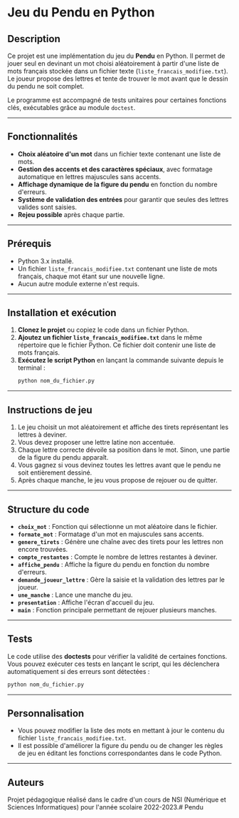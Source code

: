 # Jeu du Pendu en Python

## Description
Ce projet est une implémentation du jeu du **Pendu** en Python. Il permet de jouer seul en devinant un mot choisi aléatoirement à partir d'une liste de mots français stockée dans un fichier texte (`liste_francais_modifiee.txt`). Le joueur propose des lettres et tente de trouver le mot avant que le dessin du pendu ne soit complet.

Le programme est accompagné de tests unitaires pour certaines fonctions clés, exécutables grâce au module `doctest`.

---

## Fonctionnalités
- **Choix aléatoire d'un mot** dans un fichier texte contenant une liste de mots.
- **Gestion des accents et des caractères spéciaux**, avec formatage automatique en lettres majuscules sans accents.
- **Affichage dynamique de la figure du pendu** en fonction du nombre d'erreurs.
- **Système de validation des entrées** pour garantir que seules des lettres valides sont saisies.
- **Rejeu possible** après chaque partie.

---

## Prérequis
- Python 3.x installé.
- Un fichier `liste_francais_modifiee.txt` contenant une liste de mots français, chaque mot étant sur une nouvelle ligne.
- Aucun autre module externe n'est requis.

---

## Installation et exécution
1. **Clonez le projet** ou copiez le code dans un fichier Python.
2. **Ajoutez un fichier `liste_francais_modifiee.txt`** dans le même répertoire que le fichier Python. Ce fichier doit contenir une liste de mots français.
3. **Exécutez le script Python** en lançant la commande suivante depuis le terminal :
   ```bash
   python nom_du_fichier.py
   ```

---

## Instructions de jeu
1. Le jeu choisit un mot aléatoirement et affiche des tirets représentant les lettres à deviner.
2. Vous devez proposer une lettre latine non accentuée.
3. Chaque lettre correcte dévoile sa position dans le mot. Sinon, une partie de la figure du pendu apparaît.
4. Vous gagnez si vous devinez toutes les lettres avant que le pendu ne soit entièrement dessiné.
5. Après chaque manche, le jeu vous propose de rejouer ou de quitter.

---

## Structure du code
- **`choix_mot`** : Fonction qui sélectionne un mot aléatoire dans le fichier.
- **`formate_mot`** : Formatage d'un mot en majuscules sans accents.
- **`genere_tirets`** : Génère une chaîne avec des tirets pour les lettres non encore trouvées.
- **`compte_restantes`** : Compte le nombre de lettres restantes à deviner.
- **`affiche_pendu`** : Affiche la figure du pendu en fonction du nombre d'erreurs.
- **`demande_joueur_lettre`** : Gère la saisie et la validation des lettres par le joueur.
- **`une_manche`** : Lance une manche du jeu.
- **`presentation`** : Affiche l'écran d'accueil du jeu.
- **`main`** : Fonction principale permettant de rejouer plusieurs manches.

---

## Tests
Le code utilise des **doctests** pour vérifier la validité de certaines fonctions. Vous pouvez exécuter ces tests en lançant le script, qui les déclenchera automatiquement si des erreurs sont détectées :
```bash
python nom_du_fichier.py
```

---

## Personnalisation
- Vous pouvez modifier la liste des mots en mettant à jour le contenu du fichier `liste_francais_modifiee.txt`.
- Il est possible d'améliorer la figure du pendu ou de changer les règles de jeu en éditant les fonctions correspondantes dans le code Python.

---

## Auteurs
Projet pédagogique réalisé dans le cadre d'un cours de NSI (Numérique et Sciences Informatiques) pour l'année scolaire 2022-2023.# Pendu

